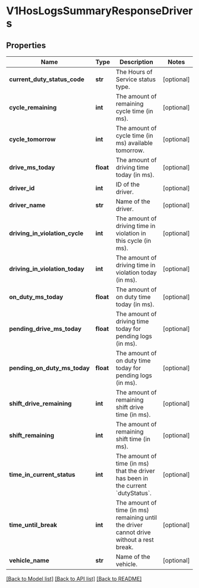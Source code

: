 # V1HosLogsSummaryResponseDrivers

## Properties
Name | Type | Description | Notes
------------ | ------------- | ------------- | -------------
**current_duty_status_code** | **str** | The Hours of Service status type. | [optional] 
**cycle_remaining** | **int** | The amount of remaining cycle time (in ms). | [optional] 
**cycle_tomorrow** | **int** | The amount of cycle time (in ms) available tomorrow. | [optional] 
**drive_ms_today** | **float** | The amount of driving time today (in ms). | [optional] 
**driver_id** | **int** | ID of the driver. | [optional] 
**driver_name** | **str** | Name of the driver. | [optional] 
**driving_in_violation_cycle** | **int** | The amount of driving time in violation in this cycle (in ms). | [optional] 
**driving_in_violation_today** | **int** | The amount of driving time in violation today (in ms). | [optional] 
**on_duty_ms_today** | **float** | The amount of on duty time today (in ms). | [optional] 
**pending_drive_ms_today** | **float** | The amount of driving time today for pending logs (in ms). | [optional] 
**pending_on_duty_ms_today** | **float** | The amount of on duty time today for pending logs (in ms). | [optional] 
**shift_drive_remaining** | **int** | The amount of remaining shift drive time (in ms). | [optional] 
**shift_remaining** | **int** | The amount of remaining shift time (in ms). | [optional] 
**time_in_current_status** | **int** | The amount of time (in ms) that the driver has been in the current &#x60;dutyStatus&#x60;. | [optional] 
**time_until_break** | **int** | The amount of time (in ms) remaining until the driver cannot drive without a rest break. | [optional] 
**vehicle_name** | **str** | Name of the vehicle. | [optional] 

[[Back to Model list]](../README.md#documentation-for-models) [[Back to API list]](../README.md#documentation-for-api-endpoints) [[Back to README]](../README.md)


